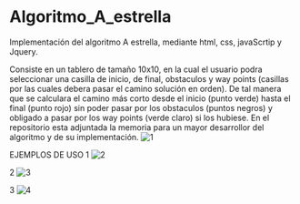 # Algoritmo_A_estrella
Implementación del algoritmo A estrella, mediante html, css, javaScrtip y Jquery.

Consiste en un tablero de tamaño 10x10, en la cual el usuario podra seleccionar una casilla de inicio, de final, obstaculos y way points (casillas por las cuales debera pasar el camino solución en orden). De tal manera que se calculara el camino más corto desde el inicio (punto verde) hasta el final (punto rojo) sin poder pasar por los obstaculos (puntos negros) y obligado a pasar por los way points (verde claro) si los hubiese. En el repositorio esta adjuntada la memoria para un mayor desarrollor del algoritmo y de su implementación.
![1](https://user-images.githubusercontent.com/98850932/177157535-878d4efc-d4da-46e2-9b26-f13caa18d08d.PNG)

EJEMPLOS DE USO
1
![2](https://user-images.githubusercontent.com/98850932/177158008-bd28f6b9-03ee-455e-aab9-889c9119e71f.PNG)

2
![3](https://user-images.githubusercontent.com/98850932/177158025-eb5ba0bd-f160-47d7-9622-73a115750abe.PNG)

3
![4](https://user-images.githubusercontent.com/98850932/177158052-1583ba1d-1393-4e21-9952-bbb214fa6270.PNG)
